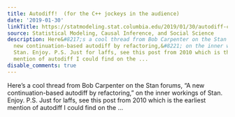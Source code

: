 ```yaml
---
title: Autodiff!  (for the C++ jockeys in the audience)
date: '2019-01-30'
linkTitle: https://statmodeling.stat.columbia.edu/2019/01/30/autodiff-c-jockeys-audience/
source: Statistical Modeling, Causal Inference, and Social Science
description: Here&#8217;s a cool thread from Bob Carpenter on the Stan forums, &#8220;A
  new continuation-based autodiff by refactoring,&#8221; on the inner workings of
  Stan. Enjoy. P.S. Just for laffs, see this post from 2010 which is the earliest
  mention of autodiff I could find on the ...
disable_comments: true
---
```

Here&#8217;s a cool thread from Bob Carpenter on the Stan forums, &#8220;A new continuation-based autodiff by refactoring,&#8221; on the inner workings of Stan. Enjoy. P.S. Just for laffs, see this post from 2010 which is the earliest mention of autodiff I could find on the ...